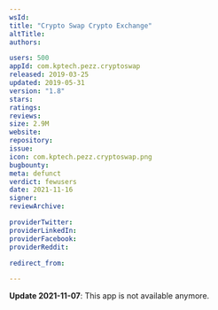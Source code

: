 ```yaml
---
wsId: 
title: "Crypto Swap Crypto Exchange"
altTitle: 
authors:

users: 500
appId: com.kptech.pezz.cryptoswap
released: 2019-03-25
updated: 2019-05-31
version: "1.8"
stars: 
ratings: 
reviews: 
size: 2.9M
website: 
repository: 
issue: 
icon: com.kptech.pezz.cryptoswap.png
bugbounty: 
meta: defunct
verdict: fewusers
date: 2021-11-16
signer: 
reviewArchive:

providerTwitter: 
providerLinkedIn: 
providerFacebook: 
providerReddit: 

redirect_from:

---
```


**Update 2021-11-07**: This app is not available anymore.

